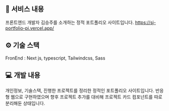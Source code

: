 ## 📜  서비스 내용
프론트엔드 개발자 김승주를 소개하는 정적 포트폴리오 사이트입니다.
https://sj-portfolio-pi.vercel.app/

## ⚙️ 기술 스택
FronEnd : Next js, typescript, Tailwindcss, Sass

## 💻 개발 내용
개인정보, 기술스택, 진행한 프로젝트를 정리한 정적인 포트폴리오 사이트입니다. 반응형 웹으로 구현하였으며 향후 프로젝트 추가를 대비해 프로젝트 카드 컴포넌트를 따로 분리해둔 상태입니다.
